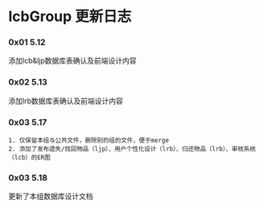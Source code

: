 # lcbGroup 更新日志
### 0x01 5.12
添加lcb&ljp数据库表确认及前端设计内容

### 0x02 5.13

添加lrb数据库表确认及前端设计内容

### 0x03 5.17

	1. 仅保留本组与公共文件，删除别的组的文件，便于merge
	2. 添加了发布遗失/找回物品（ljp）、用户个性化设计（lrb）、归还物品（lrb）、审核系统（lcb）的ER图

### 0x03 5.18

更新了本组数据库设计文档
